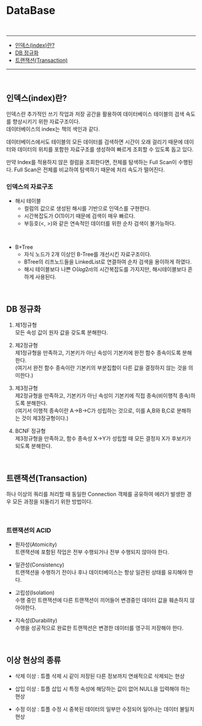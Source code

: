 # DataBase

<br>

<hr/>

- [인덱스(index)란?](#인덱스index란)
- [DB 정규화](#db-정규화)
- [트랜잭션(Transaction)](#트랜잭션transaction)

<hr/>

<br>

## 인덱스(index)란?

인덱스란 추가적인 쓰기 작업과 저장 공간을 활용하여 데이터베이스 테이블의 검색 속도를 향상시키기 위한 자료구조이다. <br>
데이터베이스의 index는 책의 색인과 같다. 

데이터베이스에서도 테이블의 모든 데이터를 검색하면 시간이 오래 걸리기 때문에 데이터와 데이터의 위치를 포함한 자료구조를 생성하여 빠르게 조회할 수 있도록 돕고 있다. <br>

만약 Index를 적용하지 않은 컬럼을 조회한다면, 전체를 탐색하는 Full Scan이 수행된다. Full Scan은 전체를 비교하여 탐색하기 때문에 처리 속도가 떨어진다. <br>

### 인덱스의 자료구조

- 해시 테이블
    - 컬럼의 값으로 생성된 해시를 기반으로 인덱스를 구현한다.
    - 시간복잡도가 O(1)이기 때문에 검색이 매우 빠르다.
    - 부등호(<, >)와 같은 연속적인 데이터를 위한 순차 검색이 불가능하다.

<br>

- B+Tree
    - 자식 노드가 2개 이상인 B-Tree를 개선시킨 자료구조이다.
    - BTree의 리프노드들을 LinkedList로 연결하여 순차 검색을 용이하게 하였다.
    - 해시 테이블보다 나쁜 O(𝑙𝑜𝑔2𝑛)의 시간복잡도를 가지지만, 해시테이블보다 흔하게 사용된다.

<br>

## DB 정규화

1. 제1정규형 <br>
모든 속성 값이 원자 값을 갖도록 분해한다. <br>

2. 제2정규형 <br>
제1정규형을 만족하고, 기본키가 아닌 속성이 기본키에 완전 함수 종속이도록 분해한다. <br>
(여기서 완전 함수 종속이란 기본키의 부분집합이 다른 값을 결정하지 않는 것을 의미한다.) <br>

3. 제3정규형 <br>
제2정규형을 만족하고, 기본키가 아닌 속성이 기본키에 직접 종속(비이행적 종속)하도록 분해한다. <br>
(여기서 이행적 종속이란 A->B->C가 성립하는 것으로, 이를 A,B와 B,C로 분해하는 것이 제3정규형이다.) <br>

4. BCNF 정규형 <br>
제3정규형을 만족하고, 함수 종속성 X->Y가 성립할 때 모든 결정자 X가 후보키가 되도록 분해한다. <br>

<br>

## 트랜잭션(Transaction)

하나 이상의 쿼리를 처리할 때 동일한 Connection 객체를 공유하여 에러가 발생한 경우 모든 과정을 되돌리기 위한 방법이다. <br>

<br>

### 트랜잭션의 ACID

- 원자성(Atomicity) <br>
트랜잭션에 포함된 작업은 전부 수행되거나 전부 수행되지 않아야 한다. <br>

- 일관성(Consistency) <br>
트랜잭션을 수행하기 전이나 후나 데이터베이스는 항상 일관된 상태를 유지해야 한다. <br>

- 고립성(Isolation) <br>
수행 중인 트랜잭션에 다른 트랜잭션이 끼어들어 변경중인 데이터 값을 훼손하지 않아야한다. <br>

- 지속성(Durability) <br>
수행을 성공적으로 완료한 트랜잭션은 변경한 데이터를 영구히 저장해야 한다.

<br>

## 이상 현상의 종류

- 삭제 이상 : 튜플 삭제 시 같이 저장된 다른 정보까지 연쇄적으로 삭제되는 현상 <br>

- 삽입 이상 : 튜플 삽입 시 특정 속성에 해당하는 값이 없어 NULL을 입력해야 하는 현상 <br>

- 수정 이상 : 튜플 수정 시 중복된 데이터의 일부만 수정되어 일어나는 데이터 불일치 현상 <br>

<br>